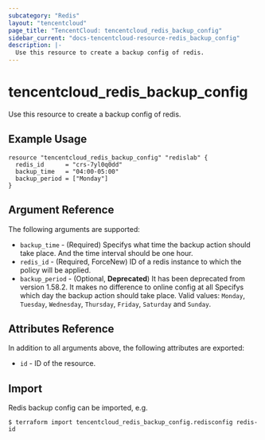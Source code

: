 ```yaml
---
subcategory: "Redis"
layout: "tencentcloud"
page_title: "TencentCloud: tencentcloud_redis_backup_config"
sidebar_current: "docs-tencentcloud-resource-redis_backup_config"
description: |-
  Use this resource to create a backup config of redis.
---
```


# tencentcloud_redis_backup_config

Use this resource to create a backup config of redis.

## Example Usage

```hcl
resource "tencentcloud_redis_backup_config" "redislab" {
  redis_id      = "crs-7yl0q0dd"
  backup_time   = "04:00-05:00"
  backup_period = ["Monday"]
}
```

## Argument Reference

The following arguments are supported:

* `backup_time` - (Required) Specifys what time the backup action should take place. And the time interval should be one hour.
* `redis_id` - (Required, ForceNew) ID of a redis instance to which the policy will be applied.
* `backup_period` - (Optional, **Deprecated**) It has been deprecated from version 1.58.2. It makes no difference to online config at all Specifys which day the backup action should take place. Valid values: `Monday`, `Tuesday`, `Wednesday`, `Thursday`, `Friday`, `Saturday` and `Sunday`.

## Attributes Reference

In addition to all arguments above, the following attributes are exported:

* `id` - ID of the resource.



## Import

Redis  backup config can be imported, e.g.

```
$ terraform import tencentcloud_redis_backup_config.redisconfig redis-id
```

